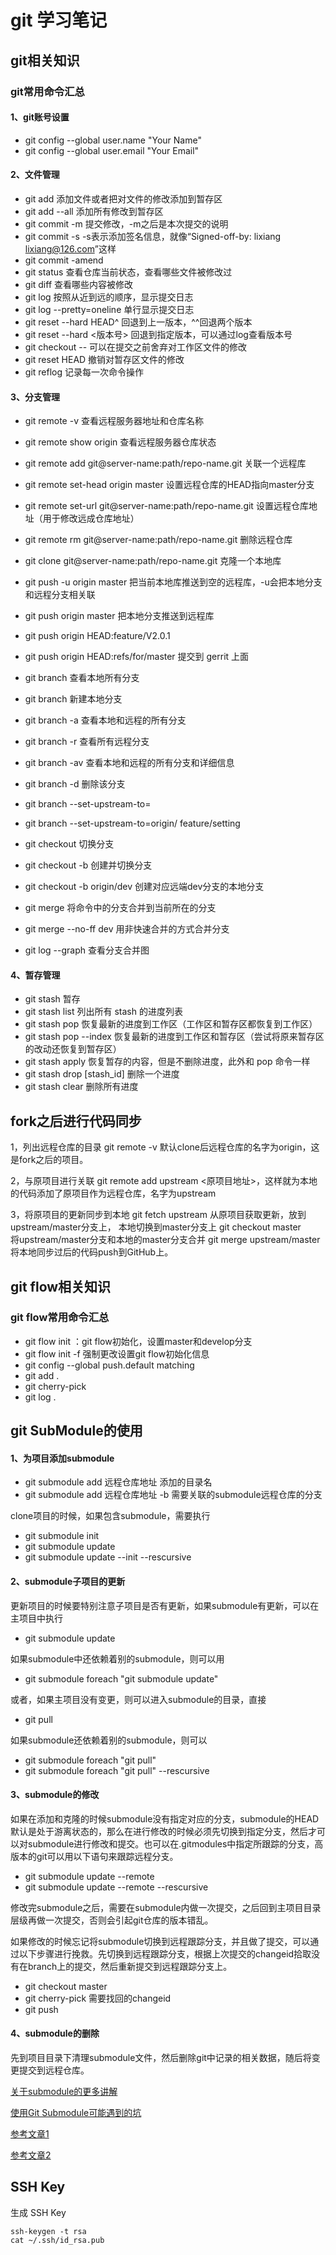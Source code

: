# git 学习笔记

## git相关知识

### git常用命令汇总

#### 1、git账号设置
- git config --global user.name "Your Name"
- git config --global user.email "Your Email"

#### 2、文件管理
- git add <file> 添加文件或者把对文件的修改添加到暂存区
- git add --all 添加所有修改到暂存区
- git commit -m 提交修改，-m之后是本次提交的说明
- git commit -s -s表示添加签名信息，就像“Signed-off-by: lixiang <lixiang@126.com>”这样
- git commit -amend
- git status 查看仓库当前状态，查看哪些文件被修改过
- git diff 查看哪些内容被修改
- git log 按照从近到远的顺序，显示提交日志
- git log --pretty=oneline 单行显示提交日志
- git reset --hard HEAD^ 回退到上一版本，^^回退两个版本
- git reset --hard <版本号>  回退到指定版本，可以通过log查看版本号
- git checkout -- <file> 可以在提交之前舍弃对工作区文件的修改
- git reset HEAD <file> 撤销对暂存区文件的修改
- git reflog 记录每一次命令操作

#### 3、分支管理
- git remote -v	查看远程服务器地址和仓库名称
- git remote show origin	查看远程服务器仓库状态
- git remote add <name> git@server-name:path/repo-name.git 关联一个远程库
- git remote set-head origin master 设置远程仓库的HEAD指向master分支
- git remote set-url <name> git@server-name:path/repo-name.git	设置远程仓库地址（用于修改远成仓库地址）
- git remote rm git@server-name:path/repo-name.git	删除远程仓库
- git clone git@server-name:path/repo-name.git 克隆一个本地库
- git push -u origin master 把当前本地库推送到空的远程库，-u会把本地分支和远程分支相关联
- git push origin master 把本地分支推送到远程库
- git push origin HEAD:feature/V2.0.1
- git push origin HEAD:refs/for/master 提交到 gerrit 上面
- git branch 查看本地所有分支
- git branch <name> 新建本地分支
- git branch -a 查看本地和远程的所有分支
- git branch -r 查看所有远程分支
- git branch -av 查看本地和远程的所有分支和详细信息
- git branch -d <name> 删除该分支
- git branch --set-upstream-to=<destiny> <yourbranch>
- git branch --set-upstream-to=origin/<branch> feature/setting
- git checkout <name> 切换分支
- git checkout -b <name> 创建并切换分支
- git checkout -b <name> origin/dev 创建对应远端dev分支的本地分支
- git merge <name> 将命令中的分支合并到当前所在的分支
- git merge --no-ff dev 用非快速合并的方式合并分支

- git log --graph 查看分支合并图

#### 4、暂存管理
- git stash	暂存
- git stash list	列出所有 stash 的进度列表
- git stash pop 	恢复最新的进度到工作区（工作区和暂存区都恢复到工作区）
- git stash pop --index 恢复最新的进度到工作区和暂存区（尝试将原来暂存区的改动还恢复到暂存区）
- git stash apply	恢复暂存的内容，但是不删除进度，此外和 pop 命令一样
- git stash drop [stash_id]	删除一个进度
- git stash clear 	删除所有进度

## fork之后进行代码同步

1，列出远程仓库的目录  git remote -v 默认clone后远程仓库的名字为origin，这是fork之后的项目。

2，与原项目进行关联  git remote add upstream <原项目地址>，这样就为本地的代码添加了原项目作为远程仓库，名字为upstream

3，将原项目的更新同步到本地  git fetch upstream 从原项目获取更新，放到upstream/master分支上，
本地切换到master分支上  git checkout master  
将upstream/master分支和本地的master分支合并   git merge upstream/master
将本地同步过后的代码push到GitHub上。


## git flow相关知识
### git flow常用命令汇总
- git flow init ：git flow初始化，设置master和develop分支
- git flow init -f 强制更改设置git flow初始化信息
- git config --global push.default matching
- git add .
- git cherry-pick 
- git log .





## git SubModule的使用

#### 1、为项目添加submodule

- git submodule add 远程仓库地址  添加的目录名
- git submodule add 远程仓库地址 -b 需要关联的submodule远程仓库的分支

clone项目的时候，如果包含submodule，需要执行

- git submodule init
- git submodule update
- git submodule update --init --rescursive

#### 2、submodule子项目的更新

更新项目的时候要特别注意子项目是否有更新，如果submodule有更新，可以在主项目中执行

- git submodule update

如果submodule中还依赖着别的submodule，则可以用

- git submodule foreach "git submodule update"

或者，如果主项目没有变更，则可以进入submodule的目录，直接

- git pull

如果submodule还依赖着别的submodule，则可以

- git submodule foreach "git pull"
- git submodule foreach "git pull" --rescursive

#### 3、submodule的修改

如果在添加和克隆的时候submodule没有指定对应的分支，submodule的HEAD默认是处于游离状态的，那么在进行修改的时候必须先切换到指定分支，然后才可以对submodule进行修改和提交。也可以在.gitmodules中指定所跟踪的分支，高版本的git可以用以下语句来跟踪远程分支。

- git submodule update --remote
- git submodule update --remote --rescursive

修改完submodule之后，需要在submodule内做一次提交，之后回到主项目目录层级再做一次提交，否则会引起git仓库的版本错乱。

如果修改的时候忘记将submodule切换到远程跟踪分支，并且做了提交，可以通过以下步骤进行挽救。先切换到远程跟踪分支，根据上次提交的changeid拾取没有在branch上的提交，然后重新提交到远程跟踪分支上。

- git checkout master
- git cherry-pick 需要找回的changeid
- git push

#### 4、submodule的删除

先到项目目录下清理submodule文件，然后删除git中记录的相关数据，随后将变更提交到远程仓库。

[关于submodule的更多讲解](http://easior.is-programmer.com/posts/42541.html)

[使用Git Submodule可能遇到的坑](http://mobile.51cto.com/aprogram-393324.htm)

[参考文章1](http://blog.csdn.net/d_clock/article/details/43602699)

[参考文章2](http://blog.csdn.net/d_clock/article/details/43730449)


## SSH Key
生成 SSH Key

	ssh-keygen -t rsa
	cat ~/.ssh/id_rsa.pub
	